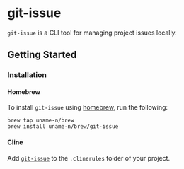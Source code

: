 # git-issue

`git-issue` is a CLI tool for managing project issues locally.

## Getting Started

### Installation

#### Homebrew
To install `git-issue` using [homebrew](https://brew.sh), run the following:
```
brew tap uname-n/brew
brew install uname-n/brew/git-issue
```

#### Cline
Add [`git-issue`](/git-issue) to the `.clinerules` folder of your project.
